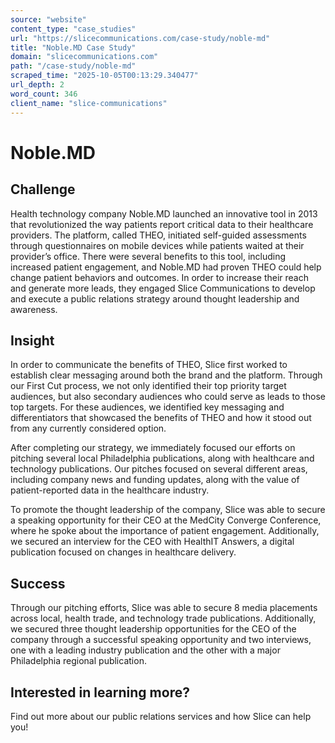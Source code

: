 ```yaml
---
source: "website"
content_type: "case_studies"
url: "https://slicecommunications.com/case-study/noble-md"
title: "Noble.MD Case Study"
domain: "slicecommunications.com"
path: "/case-study/noble-md"
scraped_time: "2025-10-05T00:13:29.340477"
url_depth: 2
word_count: 346
client_name: "slice-communications"
---
```


# Noble.MD

## Challenge

Health technology company Noble.MD launched an innovative tool in 2013 that revolutionized the way patients report critical data to their healthcare providers. The platform, called THEO, initiated self-guided assessments through questionnaires on mobile devices while patients waited at their provider’s office. There were several benefits to this tool, including increased patient engagement, and Noble.MD had proven THEO could help change patient behaviors and outcomes. In order to increase their reach and generate more leads, they engaged Slice Communications to develop and execute a public relations strategy around thought leadership and awareness.

## Insight

In order to communicate the benefits of THEO, Slice first worked to establish clear messaging around both the brand and the platform. Through our First Cut process, we not only identified their top priority target audiences, but also secondary audiences who could serve as leads to those top targets. For these audiences, we identified key messaging and differentiators that showcased the benefits of THEO and how it stood out from any currently considered option.

After completing our strategy, we immediately focused our efforts on pitching several local Philadelphia publications, along with healthcare and technology publications. Our pitches focused on several different areas, including company news and funding updates, along with the value of patient-reported data in the healthcare industry.

To promote the thought leadership of the company, Slice was able to secure a speaking opportunity for their CEO at the MedCity Converge Conference, where he spoke about the importance of patient engagement. Additionally, we secured an interview for the CEO with HealthIT Answers, a digital publication focused on changes in healthcare delivery.

## Success

Through our pitching efforts, Slice was able to secure 8 media placements across local, health trade, and technology trade publications. Additionally, we secured three thought leadership opportunities for the CEO of the company through a successful speaking opportunity and two interviews, one with a leading industry publication and the other with a major Philadelphia regional publication.

## Interested in learning more?

Find out more about our public relations services and how Slice can help you!